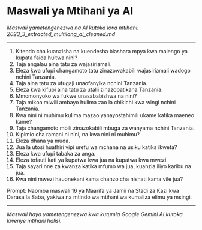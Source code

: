 # Maswali ya Mtihani ya AI
*Maswali yametengenezwa na AI kutoka kwa mtihani: 2023_3_extracted_multilang_ai_cleaned.md*

---

1.  Kitendo cha kuanzisha na kuendesha biashara mpya kwa malengo ya kupata faida huitwa nini?
2.  Taja angalau aina tatu za wajasiriamali.
3.  Eleza kwa ufupi changamoto tatu zinazowakabili wajasiriamali wadogo nchini Tanzania.
4.  Taja aina tatu za ufugaji unaofanyika nchini Tanzania.
5.  Eleza kwa kifupi aina tatu za utalii zinazopatikana Tanzania.
6.  Mmomonyoko wa fukwe unasababishwa na nini?
7.  Taja mikoa miwili ambayo hulima zao la chikichi kwa wingi nchini Tanzania.
8.  Kwa nini ni muhimu kulima mazao yanayostahimili ukame katika maeneo kame?
9.  Taja changamoto mbili zinazokabili mbuga za wanyama nchini Tanzania.
10. Kipimio cha ramani ni nini, na kwa nini ni muhimu?
11. Eleza dhana ya muda.
12. Jua la utosi huathiri vipi urefu wa mchana na usiku katika ikweta?
13. Eleza kwa ufupi tabaka za anga.
14. Eleza tofauti kati ya kupatwa kwa jua na kupatwa kwa mwezi.
15. Taja sayari nne za kwanza katika mfumo wa jua, kuanzia iliyo karibu na jua.
16. Kwa nini mwezi hauonekani kama chanzo cha nishati kama vile jua?

Prompt: Naomba maswali 16 ya Maarifa ya Jamii na Stadi za Kazi kwa Darasa la Saba, yakiwa na mtindo wa mtihani wa kumaliza elimu ya msingi.

---
*Maswali haya yametengenezwa kwa kutumia Google Gemini AI kutoka kwenye mtihani halisi.*
